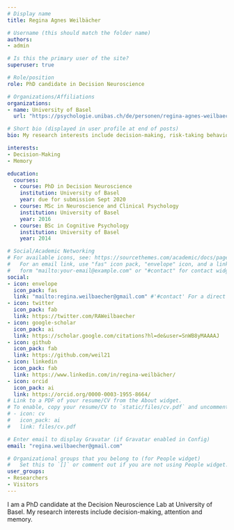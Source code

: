 ```yaml
---
# Display name
title: Regina Agnes Weilbächer

# Username (this should match the folder name)
authors:
- admin

# Is this the primary user of the site?
superuser: true

# Role/position
role: PhD candidate in Decision Neuroscience

# Organizations/Affiliations
organizations:
- name: University of Basel
  url: "https://psychologie.unibas.ch/de/personen/regina-agnes-weilbaecher/about-me/"

# Short bio (displayed in user profile at end of posts)
bio: My research interests include decision-making, risk-taking behavior, visual attention, and their interplay with episodic (long-term) memory.

interests:
- Decision-Making
- Memory

education:
  courses:
  - course: PhD in Decision Neuroscience
    institution: University of Basel
    year: due for submission Sept 2020
  - course: MSc in Neuroscience and Clinical Psychology
    institution: University of Basel
    year: 2016
  - course: BSc in Cognitive Psychology
    institution: University of Basel
    year: 2014

# Social/Academic Networking
# For available icons, see: https://sourcethemes.com/academic/docs/page-builder/#icons
#   For an email link, use "fas" icon pack, "envelope" icon, and a link in the
#   form "mailto:your-email@example.com" or "#contact" for contact widget.
social:
- icon: envelope
  icon_pack: fas
  link: "mailto:regina.weilbaecher@gmail.com" #'#contact' For a direct email link, use "mailto:test@example.org".
- icon: twitter
  icon_pack: fab
  link: https://twitter.com/RAWeilbaecher
- icon: google-scholar
  icon_pack: ai
  link: https://scholar.google.com/citations?hl=de&user=SnWB8yMAAAAJ
- icon: github
  icon_pack: fab
  link: https://github.com/weil21
- icon: linkedin
  icon_pack: fab
  link: https://www.linkedin.com/in/regina-weilbächer/
- icon: orcid
  icon_pack: ai
  link: https://orcid.org/0000-0003-1955-8664/
# Link to a PDF of your resume/CV from the About widget.
# To enable, copy your resume/CV to `static/files/cv.pdf` and uncomment the lines below.
# - icon: cv
#   icon_pack: ai
#   link: files/cv.pdf

# Enter email to display Gravatar (if Gravatar enabled in Config)
email: "regina.weilbaecher@gmail.com"

# Organizational groups that you belong to (for People widget)
#   Set this to `[]` or comment out if you are not using People widget.
user_groups:
- Researchers
- Visitors
---
```


I am a PhD candidate at the Decision Neuroscience Lab at University of Basel. My research interests include decision-making, attention and memory. 
